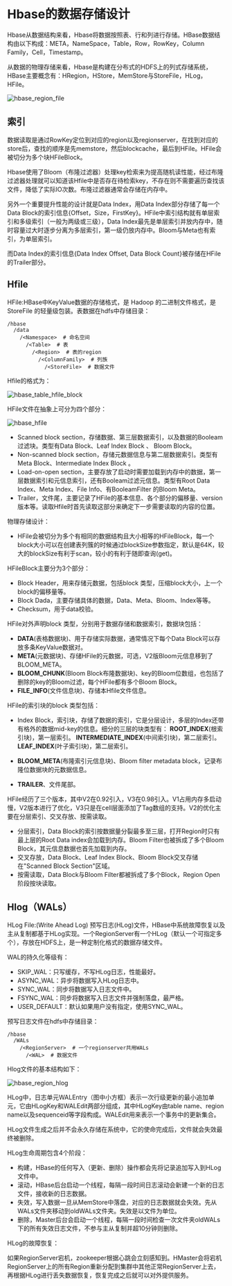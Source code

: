 # Hbase的数据存储设计

Hbase从数据结构来看，Hbase将数据按照表、行和列进行存储。HBase数据结构由以下构成：META，NameSpace，Table，Row，RowKey，Column Family，Cell，Timestamp。

从数据的物理存储来看，Hbase是构建在分布式的HDFS上的列式存储系统，HBase主要概念有：HRegion，HStore，MemStore与StoreFile，HLog，HFile。

![hbase_region_file](hbase_region_file.png)

## 索引

数据读取是通过RowKey定位到对应的region以及regionserver，在找到对应的store后，查找的顺序是先memstore，然后blockcache，最后到HFile。HFile会被切分为多个块HFileBlock。

Hbase使用了Bloom（布隆过滤器）处理key检索来为提高随机读性能，经过布隆过滤器处理就可以知道该Hfile中是否存在待检索key，不存在则不需要遍历查找该文件，降低了实际IO次数。布隆过滤器通常会存储在内存中。

另外一个重要提升性能的设计就是Data Index，用Data Index部分存储了每一个Data Block的索引信息{Offset，Size，FirstKey}。HFile中索引结构就有单层索引和多级索引（一般为两级或三级），Data Index最先是单层索引并放内存中，随时容量过大时逐步分离为多层索引，第一级仍放内存中。Bloom与Meta也有索引，为单层索引。

而Data Index的索引信息{Data Index Offset, Data Block Count}被存储在HFile的Trailer部分。

## Hfile

HFile:HBase中KeyValue数据的存储格式，是 Hadoop 的二进制文件格式，是 StoreFile 的轻量级包装。表数据在hdfs中存储目录：

```shell
/hbase
  /data
    /<Namespace>  # 命名空间
      /<Table>  # 表
        /<Region>  # 表的region
          /<ColumnFamily>  # 列族
            /<StoreFile>  # 数据文件
```

Hfile的格式为：

![hbase_table_hfile_block](hbase_table_hfile_block.png)

HFile文件在抽象上可分为四个部分：

![hbase_hfile](hbase_hfile.png)

- Scanned block section，存储数据、第三层数据索引，以及数据的Booleam过滤块。类型有Data Block、Leaf Index Block 、 Bloom Block。
- Non-scanned block section，存储元数据信息与第二层数据索引。类型有Meta Block、Intermediate Index Block 。
- Load-on-open section，主要存放了启动时需要加载到内存中的数据，第一层数据索引和元信息索引，还有Booleam过滤元信息。类型有Root Data Index、Meta Index、File Info、有BooleamFilter 的Bloom Meta。
- Trailer，文件尾，主要记录了HFile的基本信息、各个部分的偏移量、version版本等。读取Hfile时首先读取这部分来确定下一步需要读取的内容的位置。

物理存储设计：

- HFile会被切分为多个有相同的数据结构且大小相等的HFileBlock，每一个block大小可以在创建表列簇的时候通过blockSize参数指定，默认是64K，较大的blockSize有利于scan，较小的有利于随即查询(get)。

HFileBlock主要分为3个部分： 

- Block Header，用来存储元数据，包括block 类型，压缩block大小，上一个block的偏移量等。
- Block Dada，主要存储具体的数据，Data、Meta、Bloom、Index等等。
- Checksum，用于data校验。

HFile对外声明block 类型，分别用于数据存储和数据索引，数据块包括：

- **DATA**(表格数据块)、用于存储实际数据，通常情况下每个Data Block可以存放多条KeyValue数据对。
- **META**(元数据块)、存储HFile的元数据，可选，V2版Bloom元信息移到了BLOOM_META。
- **BLOOM_CHUNK**(Bloom Block布隆数据块)、key的Bloom位数组，也包括了删除的key的Bloom过滤，每个HFile都有多个Bloom Block。
- **FILE_INFO**(文件信息块)、存储本Hfile文件信息。

HFile的索引块的block 类型包括：

- Index Block，索引块，存储了数据的索引，它是分层设计，多层的Index还带有格外的数据mid-key的信息。细分的三层的块类型有：
  **ROOT_INDEX**(根索引块)，第一层索引。
  **INTERMEDIATE_INDEX**(中间索引块)，第二层索引。
  **LEAF_INDEX**(叶子索引块)，第二层索引。
- **BLOOM_META**(布隆索引元信息块)、Bloom filter metadata block，记录布隆位数据块的元数据信息。

- **TRAILER**、文件尾部。

HFile经历了三个版本，其中V2在0.92引入，V3在0.98引入。V1占用内存多启动慢，V2版本进行了优化，V3只是在cell层面添加了Tag数组的支持。V2的优化主要在分层索引、交叉存放、按需读取。

- 分层索引，Data Block的索引按数据量分裂最多至三层，打开Region时只有最上层的Root Data index会加载到内存。Bloom Filter也被拆成了多个Bloom Block，其元信息数据也首先加载到内存。
- 交叉存放，Data Block、Leaf Index Block、Bloom Block交叉存储在"Scanned Block Section"区域。
- 按需读取，Data Block与Bloom Filter都被拆成了多个Block，Region Open阶段按块读取。

## Hlog（WALs）

HLog File:(Write Ahead Log) 预写日志(HLog)文件，HBase中系统故障恢复以及主从复制都基于HLog实现。一个RegionServer有一个HLog（默认一个可指定多个），存放在HDFS上，是一种定制化格式的数据存储文件。

WAL的持久化等级有：

- SKIP_WAL：只写缓存，不写HLog日志，性能最好。
- ASYNC_WAL：异步将数据写入HLog日志中。
- SYNC_WAL：同步将数据写入日志文件中。
- FSYNC_WAL：同步将数据写入日志文件并强制落盘，最严格。
- USER_DEFAULT：默认如果用户没有指定，使用SYNC_WAL。

预写日志文件在hdfs中存储目录：

```shell
/hbase
  /WALs
    /<RegionServer>  # 一个regionserver共用WALs
      /<WAL>  # 数据文件
```

Hlog文件的基本结构如下：

![hbase_region_hlog](hbase_region_hlog.png)

HLog中，日志单元WALEntry（图中小方框）表示一次行级更新的最小追加单元，它由HLogKey和WALEdit两部分组成，其中HLogKey由table name、region name以及sequenceid等字段构成。WALEdit用来表示一个事务中的更新集合。

HLog文件生成之后并不会永久存储在系统中，它的使命完成后，文件就会失效最终被删除。

HLog生命周期包含4个阶段：

- 构建，HBase的任何写入（更新、删除）操作都会先将记录追加写入到HLog文件中。
- 滚动，HBase后台启动一个线程，每隔一段时间日志滚动会新建一个新的日志文件，接收新的日志数据。
- 失效，写入数据一旦从MemStore中落盘，对应的日志数据就会失效。先从WALs文件夹移动到oldWALs文件夹。失效是以文件为单位。
- 删除，Master后台会启动一个线程，每隔一段时间检查一次文件夹oldWALs下的所有失效日志文件，不参与主从复制并超10分钟则删除。

HLog的故障恢复：

如果RegionServer宕机，zookeeper根据心跳会立刻感知到。HMaster会将宕机RegionServer上的所有Region重新分配到集群中其他正常RegionServer上去，再根据HLog进行丢失数据恢复，恢复完成之后就可以对外提供服务。



